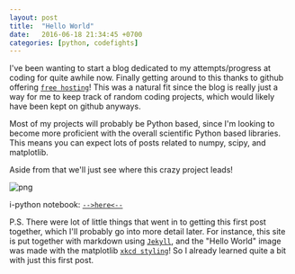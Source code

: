 ```yaml
---
layout: post
title:  "Hello World"
date:   2016-06-18 21:34:45 +0700
categories: [python, codefights]
---
```


I've been wanting to start a blog dedicated to my attempts/progress at coding for quite awhile now.  Finally getting around to this thanks to github offering [`free hosting`][free hosting]!  This was a natural fit since the blog is really just a way for me to keep track of random coding projects, which would likely have been kept on github anyways.

Most of my projects will probably be Python based, since I'm looking to become more proficient with the overall scientific Python based libraries.  This means you can expect lots of posts related to numpy, scipy, and matplotlib.

Aside from that we'll just see where this crazy project leads!

![png](https://github.com/cullenhgn/cullenhgn.github.io/blob/master/static/img/_posts/output_2_0.png?raw=true "test")


i-python notebook: [`-->here<--`][-->here<--]






P.S.
There were lot of little things that went in to getting this first post together, which I'll probably go into more detail later.  For instance, this site is put together with markdown using [`Jekyll`][Jekyll], and the "Hello World" image was made with the matplotlib [`xkcd styling`][xkcd styling]! So I already learned quite a bit with just this first post.

[free hosting]: https://pages.github.com
[-->here<--]: https://github.com/cullenhgn/python-notebooks/blob/master/Hello-World/Hello-World.ipynb
[Jekyll]: https://jekyllrb.com
[xkcd styling]: http://matplotlib.org/examples/showcase/xkcd.html